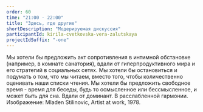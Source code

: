 ```yaml
---
order: 60
time: "21:00 - 22:00"
title: "Здесь, где другие"
shortDescription: "Модерируемая дискуссия"
participantId: kirila-cvetkovska-vera-zalutskaya
projectIdSuffix: "-one"
---
```


Мы хотели бы предложить акт сопротивления в интимной обстановке (например, в комнате санатория), вдали от гиперпродуктивного мира и его стратегий в социальных сетях. Мы хотели бы остановиться и подумать о том, что мы читаем, вместо того, чтобы количественно оценивать наши списки чтения. Мы хотели бы предложить свободное время - время для беседы, будь то осмысленное или бессмысленное, и может быть для сна. Вдали от доминант. В расслабленной гармонии. 
Изображение: Mladen Stilinovic, Artist at work, 1978.

